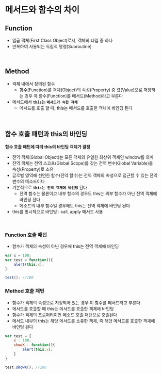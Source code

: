 # 메서드와 함수의 차이

## Function
* 일급 객체(First Class Object)로서, 객체의 타입 중 하나
* 반복하여 사용되는 독립적 명령(Subroutine)
<br>

## Method
* 객체 내에서 정의된 함수
    * 함수(Function)를 객체(Object)의 속성(Property) 중 값(Value)으로 저장하는 경우 이 함수(Function)를 메서드(Method)라고 부른다
* 메서드에서 **`this`는 `메서드가 속한 객체`**
    * 메서드를 호출 할 때, this는 메서드를 호출한 객체에 바인딩 된다
<br>

## 함수 호출 패턴과 this의 바인딩
**함수 호출 패턴에 따라 this의 바인딩 객체가 결정**
* 전역 객체(Global Object)는 모든 객체의 유일한 최상위 객체인 window를 의미
* 전역 객체는 전역 스코프(Global Scope)를 갖는 전역 변수(Global Variable)를 속성(Property)로 소유
* 글로벌 영역에 선언한 함수(전역 함수)는 전역 객체의 속성으로 접근할 수 있는 전역 변수의 메소드이다
* 기본적으로 **`this는 전역 객체에 바인딩`** 된다
   * 전역 함수는 물론이고 내부 함수의 경우도 this는 외부 함수가 아닌 전역 객체에 바인딩 된다
   * 메소드의 내부 함수일 경우에도 this는 전역 객체에 바인딩 된다
* this를 명시적으로 바인딩 : call, apply 메서드 사용
<br>

### Function 호출 패턴
* 함수가 객체의 속성이 아닌 경우에 this는 전역 객체에 바인딩


``` javascript
var x = 100;
var test = function(){
    alert(this.x);
}

test(); //100
```



### Method 호출 패턴
* 함수가 객체의 속성으로 지정되어 있는 경우 이 함수를 메서드라고 부른다
* 메서드를 호출할 때 this는 메서드를 호출한 객체에 바인딩
* 함수가 객체의 프로퍼티이면 메소드 호출 패턴으로 호출된다
* 메서드 내부의 this는 해당 메서드를 소유한 객체, 즉 해당 메서드를 호출한 객체에 바인딩 된다
``` javascript
var test = {
    x : 100,
    showX : function(){
        alert(this.x);
    }
}

test.showX(); //100
```
